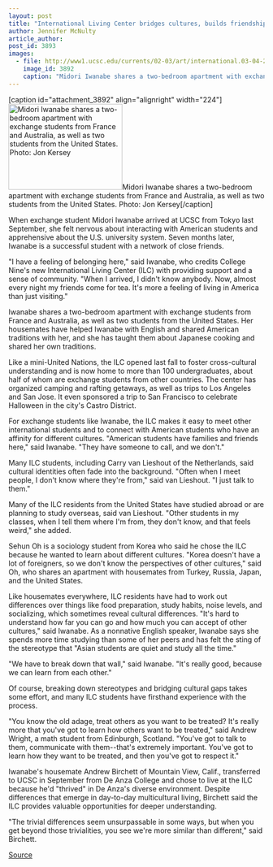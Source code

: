 ```yaml
---
layout: post
title: "International Living Center bridges cultures, builds friendships"
author: Jennifer McNulty
article_author: 
post_id: 3893
images:
  - file: http://www1.ucsc.edu/currents/02-03/art/international.03-04-28.224.jpg
    image_id: 3892
    caption: "Midori Iwanabe shares a two-bedroom apartment with exchange students from France and Australia, as well as two students from the United States. Photo: Jon Kersey"
---
```


[caption id="attachment_3892" align="alignright" width="224"]<a href="http://dev-ucsc-news.pantheonsite.io/wp-content/uploads/2003/04/international.03-04-28.224.jpg"><img class="size-full wp-image-3892" src="http://dev-ucsc-news.pantheonsite.io/wp-content/uploads/2003/04/international.03-04-28.224.jpg" alt="Midori Iwanabe shares a two-bedroom apartment with exchange students from France and Australia, as well as two students from the United States. Photo: Jon Kersey" width="224" height="169" /></a>Midori Iwanabe shares a two-bedroom apartment with exchange students from France and Australia, as well as two students from the United States. Photo: Jon Kersey[/caption]
<p>
  When exchange student Midori Iwanabe arrived at UCSC from Tokyo last September, she felt nervous about interacting with American students and apprehensive about the U.S. university system. Seven months later, Iwanabe is a successful student with a network of close friends.
</p>
<p>
  "I have a feeling of belonging here," said Iwanabe, who credits College Nine's new International Living Center (ILC) with providing support and a sense of community. "When I arrived, I didn't know anybody. Now, almost every night my friends come for tea. It's more a feeling of living in America than just visiting."<br>
</p>
<p>
  Iwanabe shares a two-bedroom apartment with exchange students from France and Australia, as well as two students from the United States. Her housemates have helped Iwanabe with English and shared American traditions with her, and she has taught them about Japanese cooking and shared her own traditions.<br>
</p>
<p>
  Like a mini-United Nations, the ILC opened last fall to foster cross-cultural understanding and is now home to more than 100 undergraduates, about half of whom are exchange students from other countries. The center has organized camping and rafting getaways, as well as trips to Los Angeles and San Jose. It even sponsored a trip to San Francisco to celebrate Halloween in the city's Castro District.<br>
</p>
<p>
  For exchange students like Iwanabe, the ILC makes it easy to meet other international students and to connect with American students who have an affinity for different cultures. "American students have families and friends here," said Iwanabe. "They have someone to call, and we don't."<br>
</p>
<p>
  Many ILC students, including Carry van Lieshout of the Netherlands, said cultural identities often fade into the background. "Often when I meet people, I don't know where they're from," said van Lieshout. "I just talk to them."<br>
</p>
<p>
  Many of the ILC residents from the United States have studied abroad or are planning to study overseas, said van Lieshout. "Other students in my classes, when I tell them where I'm from, they don't know, and that feels weird," she added.<br>
</p>
<p>
  Sehun Oh is a sociology student from Korea who said he chose the ILC because he wanted to learn about different cultures. "Korea doesn't have a lot of foreigners, so we don't know the perspectives of other cultures," said Oh, who shares an apartment with housemates from Turkey, Russia, Japan, and the United States.<br>
</p>
<p>
  Like housemates everywhere, ILC residents have had to work out differences over things like food preparation, study habits, noise levels, and socializing, which sometimes reveal cultural differences. "It's hard to understand how far you can go and how much you can accept of other cultures," said Iwanabe. As a nonnative English speaker, Iwanabe says she spends more time studying than some of her peers and has felt the sting of the stereotype that "Asian students are quiet and study all the time."<br>
</p>
<p>
  "We have to break down that wall," said Iwanabe. "It's really good, because we can learn from each other."<br>
</p>
<p>
  Of course, breaking down stereotypes and bridging cultural gaps takes some effort, and many ILC students have firsthand experience with the process.<br>
</p>
<p>
  "You know the old adage, treat others as you want to be treated? It's really more that you've got to learn how others want to be treated," said Andrew Wright, a math student from Edinburgh, Scotland. "You've got to talk to them, communicate with them--that's extremely important. You've got to learn how they want to be treated, and then you've got to respect it."<br>
</p>
<p>
  Iwanabe's housemate Andrew Birchett of Mountain View, Calif., transferred to UCSC in September from De Anza College and chose to live at the ILC because he'd "thrived" in De Anza's diverse environment. Despite differences that emerge in day-to-day multicultural living, Birchett said the ILC provides valuable opportunities for deeper understanding.<br>
</p>
<p>
  "The trivial differences seem unsurpassable in some ways, but when you get beyond those trivialities, you see we're more similar than different," said Birchett.<br>
</p>
<p><a href="http://www1.ucsc.edu/currents/02-03/04-28/international.html" title="Permalink to international">Source</a></p>

